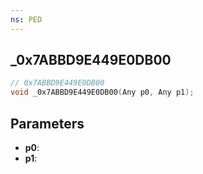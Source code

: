 ```yaml
---
ns: PED
---
```

## _0x7ABBD9E449E0DB00

```c
// 0x7ABBD9E449E0DB00
void _0x7ABBD9E449E0DB00(Any p0, Any p1);
```

## Parameters
* **p0**:
* **p1**:
